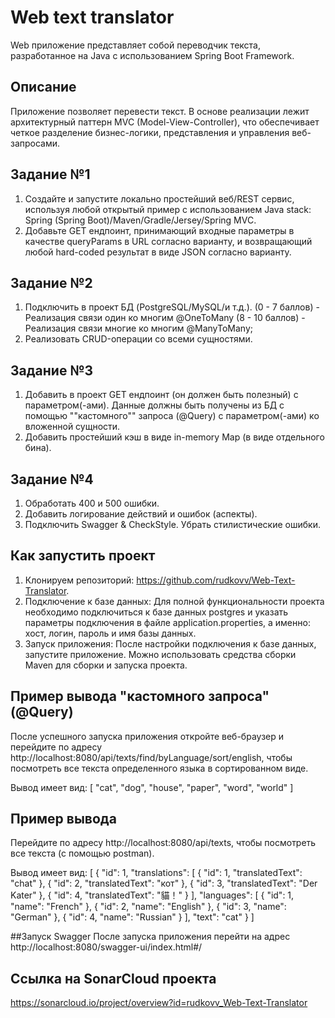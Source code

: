 # Web text translator
Web приложение представляет собой переводчик текста, разработанное на Java с использованием Spring Boot Framework. 
## Описание
Приложение позволяет перевести текст. В основе реализации лежит архитектурный паттерн MVC (Model-View-Controller), что обеспечивает четкое разделение бизнес-логики, представления и управления веб-запросами.
## Задание №1
1. Создайте и запустите локально простейший веб/REST сервис, используя любой открытый пример с использованием Java stack: Spring (Spring Boot)/Maven/Gradle/Jersey/Spring MVC.
2. Добавьте GET ендпоинт, принимающий входные параметры в качестве queryParams в URL согласно варианту, и возвращающий любой hard-coded результат в виде JSON согласно варианту.

## Задание №2
1. Подключить в проект БД (PostgreSQL/MySQL/и т.д.). (0 - 7 баллов) - Реализация связи один ко многим @OneToMany (8 - 10 баллов) - Реализация связи многие ко многим @ManyToMany;
2. Реализовать CRUD-операции со всеми сущностями.

## Задание №3
1. Добавить в проект GET ендпоинт (он должен быть полезный) с параметром(-ами). Данные должны быть получены из БД с помощью ""кастомного"" запроса (@Query) с параметром(-ами) ко вложенной сущности.
2. Добавить простейший кэш в виде in-memory Map (в виде отдельного бина).

## Задание №4
1. Обработать 400 и 500 ошибки.
2. Добавить логирование действий и ошибок (аспекты).
3. Подключить Swagger & CheckStyle. Убрать стилистические ошибки.

## Как запустить проект
1. Клонируем репозиторий: https://github.com/rudkovv/Web-Text-Translator.
2. Подключение к базе данных: Для полной функциональности проекта необходимо подключиться к базе данных postgres и указать параметры подключения в файле application.properties, а именно: хост, логин, пароль и имя базы данных.
3. Запуск приложения: После настройки подключения к базе данных, запустите приложение. Можно использовать средства сборки Maven для сборки и запуска проекта.

## Пример вывода "кастомного запроса" (@Query)
После успешного запуска приложения откройте веб-браузер и перейдите по адресу http://localhost:8080/api/texts/find/byLanguage/sort/english, чтобы посмотреть все текста определенного языка в сортированном виде.

Вывод имеет вид:
[
    "cat",
    "dog",
    "house",
    "paper",
    "word",
    "world"
]

## Пример вывода
Перейдите по адресу http://localhost:8080/api/texts, чтобы посмотреть все текста (с помощью postman).

Вывод имеет вид:
[
    {
        "id": 1,
        "translations": [
            {
                "id": 1,
                "translatedText": "chat"
            },
            {
                "id": 2,
                "translatedText": "кот"
            },
            {
                "id": 3,
                "translatedText": "Der Kater"
            },
            {
                "id": 4,
                "translatedText": "貓！"
            }
        ],
        "languages": [
            {
                "id": 1,
                "name": "French"
            },
            {
                "id": 2,
                "name": "English"
            },
            {
                "id": 3,
                "name": "German"
            },
            {
                "id": 4,
                "name": "Russian"
            }
        ],
        "text": "cat"
    }
]

##Запуск Swagger
После запуска приложения перейти на адрес http://localhost:8080/swagger-ui/index.html#/

## Ссылка на SonarCloud проекта

https://sonarcloud.io/project/overview?id=rudkovv_Web-Text-Translator

